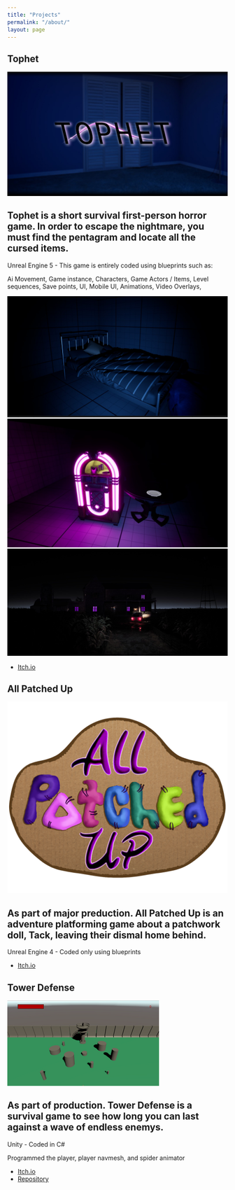 ```yaml
---
title: "Projects"
permalink: "/about/"
layout: page
---
```


## Tophet

![screenshot](https://raw.githubusercontent.com/zionmatthews/zionmatthews.github.io/refs/heads/master/GameImage.jpg)

Tophet is a short survival first-person horror game.   In order to escape the nightmare, you must find the pentagram and locate all the cursed items. 
------------------------------------------------------------------------------------------------------------------------------------------------------
 Unreal Engine 5 - This game is entirely coded using blueprints such as:

 
Ai Movement,
Game instance,
Characters,
Game Actors / Items,
Level sequences,
Save points,
UI,
Mobile UI,
Animations,
Video Overlays,



![screenshot](https://raw.githubusercontent.com/zionmatthews/zionmatthews.github.io/refs/heads/master/ScreenShot.jpg)
![screenshot](https://raw.githubusercontent.com/zionmatthews/zionmatthews.github.io/refs/heads/master/Screenshot_2.jpg)
![screenshot](https://raw.githubusercontent.com/zionmatthews/zionmatthews.github.io/refs/heads/master/Screenshot3.jpg)

* [Itch.io](https://zinidev.itch.io/tophet)

## All Patched Up

![screenshot](https://raw.githubusercontent.com/zionmatthews/zionmatthews.github.io/refs/heads/master/FaqL9q.png)

As part of major preduction. All Patched Up is an adventure platforming  game about a patchwork doll, Tack, leaving their dismal home behind.
----------------------------------------------------------------------------------------------------------------------------------------------
Unreal Engine 4 - Coded only using blueprints

* [Itch.io](https://teamfire2021.itch.io/allpatchedup)

## Tower Defense

![screenshot](https://raw.githubusercontent.com/zionmatthews/zionmatthews.github.io/refs/heads/master/blfybK.png)

As part of production. Tower Defense is a survival game to see how long you can last against a wave of endless enemys.
-----------------------------------------------------------------------------------------------------------------------
 Unity - Coded in C#

 
 Programmed the player, player navmesh, and spider animator 

* [Itch.io](https://gutstowerdefence.itch.io/tower-defence)
* [Repository](https://github.com/zionmatthews/TowerDefense)
